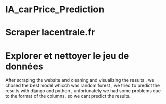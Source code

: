 # IA_carPrice_Prediction
# Scraper lacentrale.fr
# Explorer et nettoyer le jeu de données

After scraping the website and cleaning and visualizing the results , we chosed the best model whicch was random forest , we tried to predict the results with django and python , unfortunately we had some problems due to the format of the columns. so we cant predict the results.